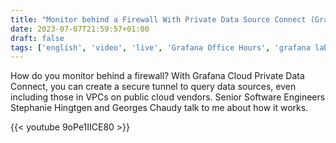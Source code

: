 ```yaml
---
title: "Monitor behind a Firewall With Private Data Source Connect (Grafana Office Hours #04)"
date: 2023-07-07T21:59:57+01:00
draft: false
tags: ['english', 'video', 'live', 'Grafana Office Hours', 'grafana labs']
---
```

How do you monitor behind a firewall? With Grafana Cloud Private Data Connect, you can create a secure tunnel to query data sources, even including those in VPCs on public cloud vendors. Senior Software Engineers Stephanie Hingtgen and Georges Chaudy talk to me about how it works.

{{< youtube 9oPe1IICE80 >}}